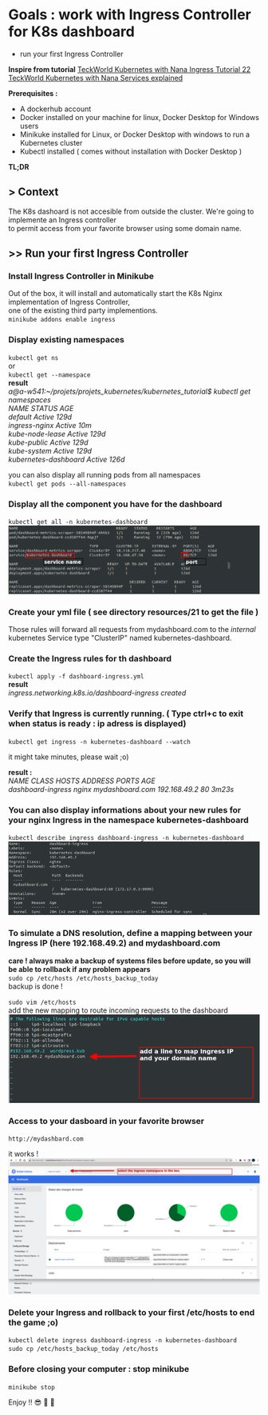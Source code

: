 # Goals : work with Ingress Controller for K8s dashboard
- run your first Ingress Controller

**Inspire from tutorial**
[TeckWorld Kubernetes with Nana Ingress Tutorial 22](https://www.youtube.com/watch?v=80Ew_fsV4rM)  
[TeckWorld Kubernetes with Nana Services explained ](https://www.youtube.com/watch?v=T4Z7visMM4E)  

**Prerequisites :**
- A dockerhub account
- Docker installed on your machine for linux, Docker Desktop for Windows users
- Minikuke installed for Linux, or Docker Desktop with windows to run a Kubernetes cluster
- Kubectl installed ( comes without installation with Docker Desktop )
      
**TL;DR**  
## > Context
The K8s dashoard is not accesible from outside the cluster. We're going to implemente an Ingress controller  
to permit access from your favorite browser using some domain name.  

## >> Run your first Ingress Controller

### Install Ingress Controller in Minikube
Out of the box, it will install and automatically start the K8s Nginx implementation of Ingress Controller,  
one of the existing third party implementions.  
`minikube addons enable ingress`

### Display existing namespaces
`kubectl get ns`  
or  
`kubectl get --namespace`  
**result**  
*a@a-w541:~/projets/projets_kubernetes/kubernetes_tutorial$ kubectl get namespaces*  
*NAME                   STATUS   AGE*  
*default                Active   129d*  
*ingress-nginx          Active   10m*  
*kube-node-lease        Active   129d*  
*kube-public            Active   129d*  
*kube-system            Active   129d*  
*kubernetes-dashboard   Active   126d*  

you can also display all running pods from all namespaces  
`kubectl get pods --all-namespaces`  

### Display all the component you have for the dashboard
`kubectl get all -n kubernetes-dashboard`  
![21_get_all_dashboard.png ](/resources/21_get_all_dashboard.png "21_get_all_dashboard")

### Create your yml file ( see directory resources/21 to get the file )
Those rules will forward all requests from mydashboard.com to the *internal* kubernetes Service type "ClusterIP" named kubernetes-dashboard.  

### Create the Ingress rules for th dashboard
`kubectl apply -f dashboard-ingress.yml`  
**result**  
*ingress.networking.k8s.io/dashboard-ingress created*  

### Verify that Ingress is currently running. ( Type ctrl+c to exit when status is ready : ip adress is displayed)
`kubectl get ingress -n kubernetes-dashboard --watch`  

it might take minutes, please wait ;o)  

**result :**  
*NAME                CLASS   HOSTS             ADDRESS        PORTS   AGE*  
*dashboard-ingress   nginx   mydashboard.com   192.168.49.2   80      3m23s*  

### You can also display informations about your new rules for your nginx Ingress in the namespace kubernetes-dashboard
`kubectl describe ingress dashboard-ingress -n kubernetes-dashboard`  
![21_describe_ingress.png ](/resources/21_describe_ingress.png "21_describe_ingress")  

### To simulate a DNS resolution, define a mapping between your Ingress IP (here 192.168.49.2) and mydashboard.com
**care ! always make a backup of systems files before update, so you will be able to rollback if any problem appears**  
`sudo cp /etc/hosts /etc/hosts_backup_today`  
backup is done !  

`sudo vim /etc/hosts`  
 add the new mapping to route incoming requests to the dashboard  
![21_vim_etc_hosts.png ](/resources/21_vim_etc_hosts.png "21_vim_etc_hosts")  

### Access to your dasboard in your favorite browser
`http://mydashbard.com`  

it works !   
![21_mydashboard.com.png ](/resources/21_mydashboard.com.png "21_mydashboard.com")  




### Delete your Ingress and rollback to your first /etc/hosts to end the game ;o)
`kubectl delete ingress dashboard-ingress -n kubernetes-dashboard`  
`sudo cp /etc/hosts_backup_today /etc/hosts`  


### Before closing your computer : stop minikube
`minikube stop`  
 
Enjoy !! :sunglasses: :tropical_drink: :tropical_drink:


